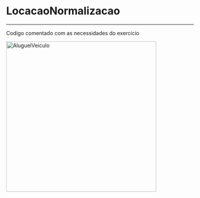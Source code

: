 # LocacaoNormalizacao

----------------------

Codigo comentado com as necessidades do exercicio

<img width="403" alt="AluguelVeiculo" src="https://github.com/DiegoGamaDev/LocacaoNormalizacao/assets/129961011/de867800-4771-4eed-bbf9-70ff9716496f">
